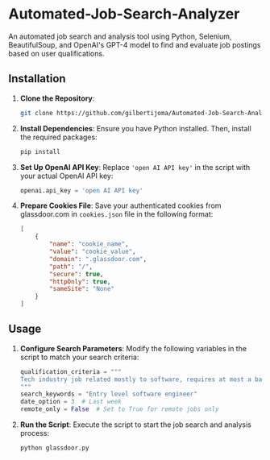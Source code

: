 # Automated-Job-Search-Analyzer
An automated job search and analysis tool using Python, Selenium, BeautifulSoup, and OpenAI's GPT-4 model to find and evaluate job postings based on user qualifications.

## Installation

1. **Clone the Repository**:
    ```bash
    git clone https://github.com/gilbertijoma/Automated-Job-Search-Analyzer.git
    ```

2. **Install Dependencies**:
    Ensure you have Python installed. Then, install the required packages:
    ```bash
    pip install
    ```

3. **Set Up OpenAI API Key**:
    Replace `'open AI API key'` in the script with your actual OpenAI API key:
    ```python
    openai.api_key = 'open AI API key'
    ```

4. **Prepare Cookies File**:
    Save your authenticated cookies from glassdoor.com in `cookies.json` file in the following format:
    ```json
    [
        {
            "name": "cookie_name",
            "value": "cookie_value",
            "domain": ".glassdoor.com",
            "path": "/",
            "secure": true,
            "httpOnly": true,
            "sameSite": "None"
        }
    ]
    ```

## Usage

1. **Configure Search Parameters**:
    Modify the following variables in the script to match your search criteria:
    ```python
    qualification_criteria = """
    Tech industry job related mostly to software, requires at most a bachelors degree, requires less than two years of work experience, and no government clearance required.
    """
    search_keywords = "Entry level software engineer"
    date_option = 3  # Last week
    remote_only = False  # Set to True for remote jobs only
    ```

2. **Run the Script**:
    Execute the script to start the job search and analysis process:
    ```bash
    python glassdoor.py
    ```
